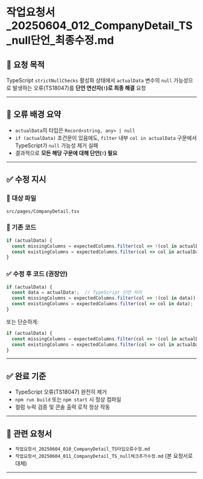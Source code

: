 # 작업요청서_20250604_012_CompanyDetail_TS_null단언_최종수정.md

## 📌 요청 목적
TypeScript `strictNullChecks` 활성화 상태에서 `actualData` 변수의 `null` 가능성으로 발생하는 오류(TS18047)를 **단언 연산자(`!`)로 최종 해결** 요청

---

## 🧾 오류 배경 요약

- `actualData`의 타입은 `Record<string, any> | null`
- `if (actualData)` 조건문이 있음에도, `filter` 내부 `col in actualData` 구문에서 TypeScript가 `null` 가능성 제거 실패
- 결과적으로 **모든 해당 구문에 대해 단언(`!`) 필요**

---

## ✅ 수정 지시

### 🔧 대상 파일

```
src/pages/CompanyDetail.tsx
```

### 🔧 기존 코드

```ts
if (actualData) {
  const missingColumns = expectedColumns.filter(col => !(col in actualData));
  const existingColumns = expectedColumns.filter(col => col in actualData);
}
```

### ✅ 수정 후 코드 (권장안)

```ts
if (actualData) {
  const data = actualData!;  // TypeScript 단언 처리
  const missingColumns = expectedColumns.filter(col => !(col in data));
  const existingColumns = expectedColumns.filter(col => col in data);
}
```

또는 단순하게:

```ts
if (actualData) {
  const missingColumns = expectedColumns.filter(col => !(col in actualData!));
  const existingColumns = expectedColumns.filter(col => col in actualData!);
}
```

---

## ✅ 완료 기준

- TypeScript 오류(TS18047) 완전히 제거
- `npm run build` 또는 `npm start` 시 정상 컴파일
- 컬럼 누락 검증 및 콘솔 출력 로직 정상 작동

---

## 📎 관련 요청서

- `작업요청서_20250604_010_CompanyDetail_TS타입오류수정.md`
- `작업요청서_20250604_011_CompanyDetail_TS_null체크추가수정.md` (본 요청서로 대체)

---

